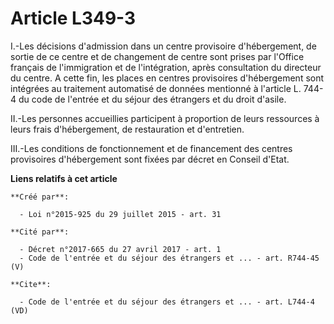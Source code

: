 # Article L349-3

I.-Les décisions d'admission dans un centre provisoire d'hébergement, de sortie de ce centre et de changement de centre sont
prises par l'Office français de l'immigration et de l'intégration, après consultation du directeur du centre. A cette fin,
les places en centres provisoires d'hébergement sont intégrées au traitement automatisé de données mentionné à l'article L.
744-4 du code de l'entrée et du séjour des étrangers et du droit d'asile. 

II.-Les personnes accueillies participent à proportion de leurs ressources à leurs frais d'hébergement, de restauration et
d'entretien. 

III.-Les conditions de fonctionnement et de financement des centres provisoires d'hébergement sont fixées par décret en
Conseil d'Etat.

**Liens relatifs à cet article**

	**Créé par**:

	  - Loi n°2015-925 du 29 juillet 2015 - art. 31

	**Cité par**:

	  - Décret n°2017-665 du 27 avril 2017 - art. 1
	  - Code de l'entrée et du séjour des étrangers et ... - art. R744-45 (V)

	**Cite**:

	  - Code de l'entrée et du séjour des étrangers et ... - art. L744-4 (VD)
